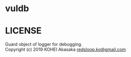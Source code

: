 # vuldb

# LICENSE
Guard object of logger for debugging.  
Copyright (c) 2019 KOHEI Akasaka <redsloop.ko@gmail.com>
